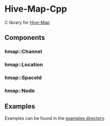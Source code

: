 # Hive-Map-Cpp

C library for [Hive-Map](https://github.com/gregjhansell97/hive-map)

## Components

### hmap::Channel

### hmap::Location

### hmap::SpaceId

### hmap::Node<T>

## Examples
Examples can be found in the [examples directory](https://github.com/gregjhansell97/hive-map-cpp/tree/master/examples).
